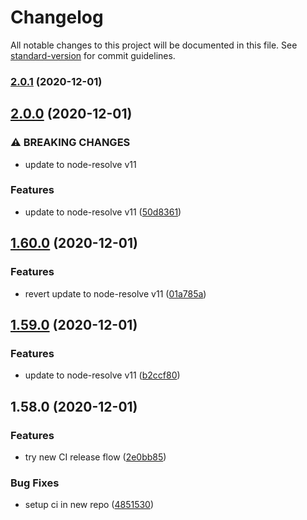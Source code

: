# Changelog

All notable changes to this project will be documented in this file. See [standard-version](https://github.com/conventional-changelog/standard-version) for commit guidelines.

### [2.0.1](https://github.com/open-wc/es-dev-server/compare/v2.0.0...v2.0.1) (2020-12-01)

## [2.0.0](https://github.com/open-wc/es-dev-server/compare/v1.60.0...v2.0.0) (2020-12-01)


### ⚠ BREAKING CHANGES

* update to node-resolve v11

### Features

* update to node-resolve v11 ([50d8361](https://github.com/open-wc/es-dev-server/commit/50d836128c4dbd64617efb26afb3a127976a1cea))

## [1.60.0](https://github.com/open-wc/es-dev-server/compare/v1.59.0...v1.60.0) (2020-12-01)


### Features

* revert update to node-resolve v11 ([01a785a](https://github.com/open-wc/es-dev-server/commit/01a785a39bc29b9e820150c85894f7ee5f0fe857))

## [1.59.0](https://github.com/open-wc/es-dev-server/compare/v1.58.0...v1.59.0) (2020-12-01)


### Features

* update to node-resolve v11 ([b2ccf80](https://github.com/open-wc/es-dev-server/commit/b2ccf80226bd825d67e76de87aabc1eb26b24ac9))

## 1.58.0 (2020-12-01)


### Features

* try new CI release flow ([2e0bb85](https://github.com/open-wc/es-dev-server/commit/2e0bb85d29324c419e76b981ba4634be9f7d940b))


### Bug Fixes

* setup ci in new repo ([4851530](https://github.com/open-wc/es-dev-server/commit/48515306eedeeefcc2fac0c5258f791d5e88e647))
